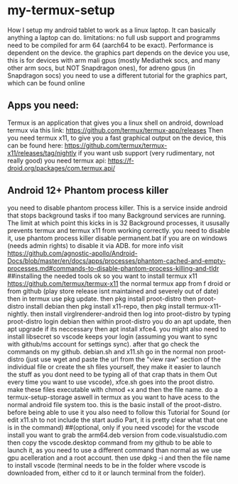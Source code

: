 # my-termux-setup
How I setup my android tablet to work as a linux laptop. It can basically anything a laptop can do. limitations: no full usb support and programms need to be compiled for arm 64 (aarch64 to be exact). Performance is dependent on the device. the graphics part depends on the device you use, this is for devices with arm mali gpus (mostly Mediathek socs, and many other arm socs, but NOT Snapdragon ones), for adreno gpus (in Snapdragon socs) you need to use a different tutorial for the graphics part, which can be found online

## Apps you need:
Termux is an application that gives you a linux shell on android, download termux via this link: https://github.com/termux/termux-app/releases
Then you need termux x11, to give you a fast graphical output on the device, this can be found here: https://github.com/termux/termux-x11/releases/tag/nightly
if you want usb support (very rudimentary, not really good) you need termux api: https://f-droid.org/packages/com.termux.api/

## Android 12+ Phantom process killer
you need to disable phantom process killer. This is a service inside android that stops background tasks if too many Background services are running. The limit at which point this kicks in is 32 Background processes, it ususally prevents termux and termux x11 from working correctly. you need to disable it, use phantom process killer disable permanent.bat if you are on windows (needs admin rights) to disable it via ADB. for more info visit https://github.com/agnostic-apollo/Android-Docs/blob/master/en/docs/apps/processes/phantom-cached-and-empty-processes.md#commands-to-disable-phantom-process-killing-and-tldr
##installing the needed tools
ok so you want to install termux x11 https://github.com/termux/termux-x11
the normal termux app from f droid or from github (play store release isnt maintained and severely out of date)
then in termux use pkg update.  then pkg install proot-distro then proot-distro install debian then pkg install x11-repo, then pkg install termux-x11-nightly. then install virglrenderer-android then log into proot-distro by typing proot-distro login debian then within proot-distro you do an apt update, then apt upgrade if its neccessary then apt install xfce4. you might also need to install libsecret so vscode keeps your login (assuming you want to sync with github/ms account for settings sync). after that go check the commands on my github. debian.sh and x11.sh go in the normal non proot-distro (just use wget and paste the url from the "view raw" section of the individual file or create the sh files yourself, they make it easier to launch the stuff as you dont need to be typing all of that crap thats in them Out every time you want to use vscode), xfce.sh goes into the proot distro. make these files executable with chmod +x and then the file name. do a termux-setup-storage aswell in termux as you want to have acess to the normal android file system too. this is the basic install of the proot-distro. before being able to use it you also need to follow this Tutorial for Sound (or edit x11.sh to not include the start audio Part, it is pretty clear what that one is in the command)
##(optional, only if you need vscode)
for the vscode install you want to grab the arm64.deb version from code.visualstudio.com then copy the vscode.desktop command from my github to be able to launch it, as you need to use a different command than normal as we use gpu acelleration and a root account. then use dpkg -i and then the file name to install vscode (terminal needs to be in the folder where vscode is downloaded from, either cd to it or launch terminal from the folder).
